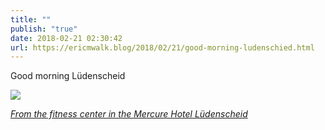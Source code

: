 ```yaml
---
title: ""
publish: "true"
date: 2018-02-21 02:30:42
url: https://ericmwalk.blog/2018/02/21/good-morning-ludenschied.html
---
```


Good morning Lüdenscheid

![](https://ericmwalk.blog/uploads/2022/b5ece4ec62.jpg)

*[From the fitness center in the Mercure Hotel Lüdenscheid](https://maps.apple.com/?address=Parkstra%C3%9Fe%2066,%2058509%20L%C3%BCdenscheid,%20Germany&auid=17576605071634025843&ll=51.217779,7.611971&lsp=9902&q=Mercure%20Hotel%20Luedenscheid)*